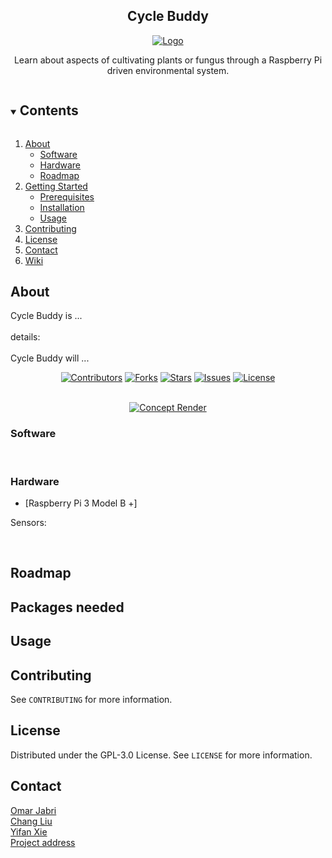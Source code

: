 <h2 align="center">Cycle Buddy</h2>  
<p align="center">
  <a href="https://github.com/krogk/AgroPi">
    <img src="media/images/logo1.png" alt="Logo" >
  </a>
  
  <p align="center">
    Learn about aspects of cultivating plants or fungus through a Raspberry Pi driven environmental system. 
    <br />
</div>

<!-- TOC -->
<details open="open">
  <summary><h2 style="display: inline-block">Contents</h2></summary>
  <ol>
    <li>
      <a href="#about">About</a>
      <ul>
        <li><a href="#software">Software</a></li>
        <li><a href="#hardware">Hardware</a></li>
        <li><a href="#roadmap">Roadmap</a></li>
      </ul>
    </li>
    <li>
      <a href="#getting-started">Getting Started</a>
      <ul>
        <li><a href="#prerequisites">Prerequisites</a></li>
        <li><a href="#installation">Installation</a></li>
        <li><a href="#usage">Usage</a></li>
      </ul>
    </li>
    <li><a href="#contributing">Contributing</a></li>
    <li><a href="#license">License</a></li>
    <li><a href="#contact">Contact</a></li>
    <li><a href="#wiki">Wiki</a></li>
  </ol>
</details>

<!-- Project descirption -->
## About

Cycle Buddy is ...
<br />
<br />
details: 
<br />
<br />
Cycle Buddy will ...

<div align="center">

[![Contributors](https://img.shields.io/github/contributors/krogk/AgroPi.svg?style=for-the-badge)](https://github.com/krogk/AgroPi/graphs/contributors)
[![Forks](https://img.shields.io/github/forks/krogk/AgroPi.svg?style=for-the-badge)](https://github.com/krogk/AgroPi/network/members)
[![Stars](https://img.shields.io/github/stars/krogk/AgroPi.svg?style=for-the-badge)](https://github.com/krogk/AgroPi/stargazers)
[![Issues](https://img.shields.io/github/issues/krogk/AgroPi.svg?style=for-the-badge)](https://github.com/krogk/AgroPi/issues)
[![License](https://img.shields.io/github/license/krogk/AgroPi.svg?style=for-the-badge)](https://github.com/krogk/AgroPi/blob/main/LICENSE)

<br />

  <a href="https://github.com/krogk/AgroPi">
    <img src="media/images/agropitopright.PNG" alt="Concept Render" >
  </a>


</div>

### Software

<br />

### Hardware

* [Raspberry Pi 3 Model B +]

Sensors:


<br />


## Roadmap


<!-- Getting Started -->
## Packages needed


<!-- Usage -->
## Usage


<!-- Contributing -->
## Contributing

See `CONTRIBUTING` for more information.

<!-- License -->
## License

Distributed under the GPL-3.0 License. See `LICENSE` for more information.


<!-- Contact Info -->
## Contact

[Omar Jabri](https://github.com/OmarJabri7)
<br />
[Chang Liu](https://github.com/Cliu1993)
<br />
[Yifan Xie](https://github.com/Yifan-Xie)
<br />
[Project address](https://github.com/OmarJabri7/Cycle_Buddy)
